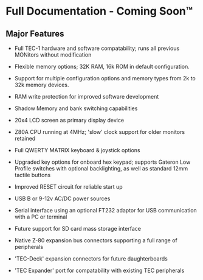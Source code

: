 # Full Documentation - Coming Soon™

## Major Features

- Full TEC-1 hardware and software compatability; runs all previous MONitors without modification

- Flexible memory options; 32K RAM, 16k ROM in default configuration.

- Support for multiple configuration options and memory types from 2k to 32k memory devices.

- RAM write protection for improved software development

- Shadow Memory and bank switching capabilities

- 20x4 LCD screen as primary display device

- Z80A CPU running at 4MHz; 'slow' clock support for older monitors retained

- Full QWERTY MATRIX keyboard & joystick options

- Upgraded key options for onboard hex keypad; supports Gateron Low Profile switches with optional backlighting, as well as standard 12mm tactile buttons

- Improved RESET circuit for reliable start up

- USB B or 9-12v AC/DC power sources

- Serial interface using an optional FT232 adaptor for USB communication with a PC or terminal

- Future support for SD card mass storage interface

- Native Z-80 expansion bus connectors supporting a full range of peripherals

- 'TEC-Deck' expansion connectors for future daughterboards

- 'TEC Expander' port for compatability with existing TEC peripherals



